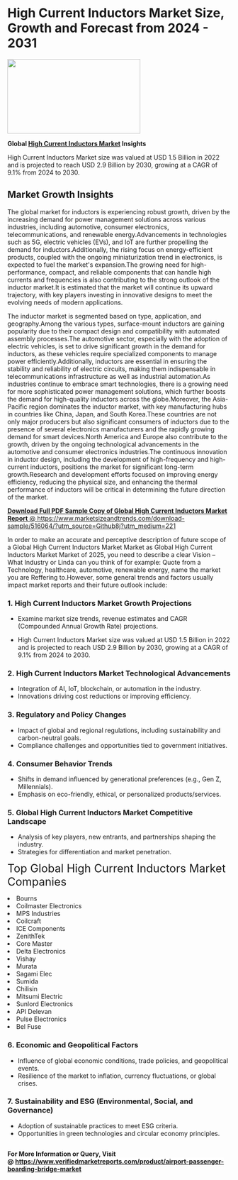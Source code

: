 <H1>High Current Inductors Market Size, Growth and Forecast from 2024 - 2031</H1><img class="aligncenter size-medium wp-image-584254" src="https://thirdeyenews.in/wp-content/uploads/2024/09/Global-Market-Research-300x168.jpeg" alt="" width="300" height="168" /><p><strong>Global&nbsp;<a href="https://www.marketsizeandtrends.com/download-sample/516064/?utm_source=Github8j?utm_medium=221">High Current Inductors Market</a> Insights</strong></p><p>High Current Inductors Market size was valued at USD 1.5 Billion in 2022 and is projected to reach USD 2.9 Billion by 2030, growing at a CAGR of 9.1% from 2024 to 2030.</p><p><h2>Market Growth Insights</h2> <p>The global market for inductors is experiencing robust growth, driven by the increasing demand for power management solutions across various industries, including automotive, consumer electronics, telecommunications, and renewable energy.Advancements in technologies such as 5G, electric vehicles (EVs), and IoT are further propelling the demand for inductors.Additionally, the rising focus on energy-efficient products, coupled with the ongoing miniaturization trend in electronics, is expected to fuel the market's expansion.The growing need for high-performance, compact, and reliable components that can handle high currents and frequencies is also contributing to the strong outlook of the inductor market.It is estimated that the market will continue its upward trajectory, with key players investing in innovative designs to meet the evolving needs of modern applications.</p> <p><a href="#"></a></p> <p>The inductor market is segmented based on type, application, and geography.Among the various types, surface-mount inductors are gaining popularity due to their compact design and compatibility with automated assembly processes.The automotive sector, especially with the adoption of electric vehicles, is set to drive significant growth in the demand for inductors, as these vehicles require specialized components to manage power efficiently.Additionally, inductors are essential in ensuring the stability and reliability of electric circuits, making them indispensable in telecommunications infrastructure as well as industrial automation.As industries continue to embrace smart technologies, there is a growing need for more sophisticated power management solutions, which further boosts the demand for high-quality inductors across the globe.Moreover, the Asia-Pacific region dominates the inductor market, with key manufacturing hubs in countries like China, Japan, and South Korea.These countries are not only major producers but also significant consumers of inductors due to the presence of several electronics manufacturers and the rapidly growing demand for smart devices.North America and Europe also contribute to the growth, driven by the ongoing technological advancements in the automotive and consumer electronics industries.The continuous innovation in inductor design, including the development of high-frequency and high-current inductors, positions the market for significant long-term growth.Research and development efforts focused on improving energy efficiency, reducing the physical size, and enhancing the thermal performance of inductors will be critical in determining the future direction of the market.</p> <p><a href="#"></p><p><span class=""><strong>Download Full PDF Sample Copy of Global High Current Inductors Market Report</strong> @ <a href="https://www.marketsizeandtrends.com/download-sample/516064/?utm_source=Github8j?utm_medium=221" target="_blank">https://www.marketsizeandtrends.com/download-sample/516064/?utm_source=Github8j?utm_medium=221</a></span></p><p>In order to make an accurate and perceptive description of future scope of a Global&nbsp;High Current Inductors Market Market as Global&nbsp;High Current Inductors Market Market of 2025, you need to describe a clear Vision &ndash; What Industry or Linda can you think of for example: Quote from a Technology, healthcare, automotive, renewable energy, name the market you are Reffering to.However, some general trends and factors usually impact market reports and their future outlook include:</p><h3>1.&nbsp;<strong>High Current Inductors Market Growth Projections</strong></h3><ul><li>Examine market size trends, revenue estimates and CAGR (Compounded Annual Growth Rate) projections.</li><li><p>High Current Inductors Market size was valued at USD 1.5 Billion in 2022 and is projected to reach USD 2.9 Billion by 2030, growing at a CAGR of 9.1% from 2024 to 2030.</p></li></ul><h3>2.&nbsp;<strong>High Current Inductors Market Technological Advancements</strong></h3><ul><li>Integration of AI, IoT, blockchain, or automation in the industry.</li><li>Innovations driving cost reductions or improving efficiency.</li></ul><h3>3.&nbsp;<strong>Regulatory and Policy Changes</strong></h3><ul><li>Impact of global and regional regulations, including sustainability and carbon-neutral goals.</li><li>Compliance challenges and opportunities tied to government initiatives.</li></ul><h3>4.&nbsp;<strong>Consumer Behavior Trends</strong></h3><ul><li>Shifts in demand influenced by generational preferences (e.g., Gen Z, Millennials).</li><li>Emphasis on eco-friendly, ethical, or personalized products/services.</li></ul><h3>5.&nbsp;<strong>Global High Current Inductors Market Competitive Landscape</strong></h3><ul><li>Analysis of key players, new entrants, and partnerships shaping the industry.</li><li>Strategies for differentiation and market penetration.</li></ul><p data-pm-slice="1 1 []"><span style="color: inherit; font-family: inherit; font-size: 25px;">Top Global High Current Inductors Market Companies</span></p><div class="" data-test-id=""><p><li>Bourns</li><li> Coilmaster Electronics</li><li> MPS Industries</li><li> Coilcraft</li><li> ICE Components</li><li> ZenithTek</li><li> Core Master</li><li> Delta Electronics</li><li> Vishay</li><li> Murata</li><li> Sagami Elec</li><li> Sumida</li><li> Chilisin</li><li> Mitsumi Electric</li><li> Sunlord Electronics</li><li> API Delevan</li><li> Pulse Electronics</li><li> Bel Fuse</li></p></div><h3>6.&nbsp;<strong>Economic and Geopolitical Factors</strong></h3><ul><li>Influence of global economic conditions, trade policies, and geopolitical events.</li><li>Resilience of the market to inflation, currency fluctuations, or global crises.</li></ul><h3>7.&nbsp;<strong>Sustainability and ESG (Environmental, Social, and Governance)</strong></h3><ul><li>Adoption of sustainable practices to meet ESG criteria.</li><li>Opportunities in green technologies and circular economy principles.</li></ul><h2><strong style="font-size: 14px;">For More Information or Query, Visit @&nbsp;</strong><a style="background-color: #ffffff; font-size: 14px;" href="https://www.marketsizeandtrends.com/report/high-current-inductors-market/" target="_blank">https://www.verifiedmarketreports.com/product/airport-passenger-boarding-bridge-market</a></h2>